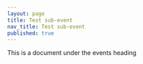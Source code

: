 ```yaml
---
layout: page
title: Test sub-event
nav_title: Test sub-event
published: true
---
```


<p><span>This is a document under the events heading</span></p>